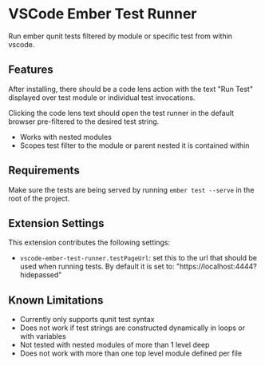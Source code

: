 # VSCode Ember Test Runner
Run ember qunit tests filtered by module or specific test from within vscode.

## Features
After installing, there should be a code lens action with the text "Run Test"
displayed over test module or individual test invocations. 

Clicking the code lens text should open the test runner in the default
browser pre-filtered to the desired test string.

- Works with nested modules
- Scopes test filter to the module or parent nested it is contained within

## Requirements
Make sure the tests are being served by running `ember test --serve` in the
root of the project.

## Extension Settings
This extension contributes the following settings:

* `vscode-ember-test-runner.testPageUrl`: set this to the url that should be used
when running tests. By default it is set to: "https://localhost:4444?hidepassed"

## Known Limitations
- Currently only supports qunit test syntax
- Does not work if test strings are constructed dynamically in loops or with variables
- Not tested with nested modules of more than 1 level deep
- Does not work with more than one top level module defined per file